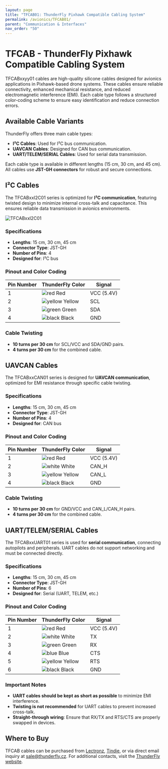 ```yaml
---
layout: page
title: "TFCAB01: ThunderFly Pixhawk Compatible Cabling System"
permalink: /avionics/TFCAB01/
parent: "Communication & Interfaces"
nav_order: "50"
---
```


# TFCAB - ThunderFly Pixhawk Compatible Cabling System

TFCABxxyy01 cables are high-quality silicone cables designed for avionics applications in Pixhawk-based drone systems. These cables ensure reliable connectivity, enhanced mechanical resistance, and reduced electromagnetic interference (EMI). Each cable type follows a structured color-coding scheme to ensure easy identification and reduce connection errors.

## Available Cable Variants

ThunderFly offers three main cable types:
- **I²C Cables**: Used for I²C bus communication.
- **UAVCAN Cables**: Designed for CAN bus communication.
- **UART/TELEM/SERIAL Cables**: Used for serial data transmission.

Each cable type is available in different lengths (15 cm, 30 cm, and 45 cm). All cables use **JST-GH connectors** for robust and secure connections.

## I²C Cables

The TFCABxxI2C01 series is optimized for **I²C communication**, featuring twisted design to minimize internal cross-talk and capacitance. This ensures reliable data transmission in avionics environments.

![TFCABxxI2C01](https://user-images.githubusercontent.com/5196729/234793444-a4d4c73b-5eb9-4614-a92b-722d95fa6c30.jpg)

### Specifications

- **Lengths**: 15 cm, 30 cm, 45 cm
- **Connector Type**: JST-GH
- **Number of Pins**: 4
- **Designed for**: I²C bus

### Pinout and Color Coding

| Pin Number | ThunderFly Color | Signal |
|------------|-----------------|--------|
| 1          | ![red](https://user-images.githubusercontent.com/5196729/102204855-ab1c3300-3eca-11eb-8083-646d633e3aef.png) Red | VCC (5.4V) |
| 2          | ![yellow](https://user-images.githubusercontent.com/5196729/102204908-bc653f80-3eca-11eb-9a1d-a02ea5481c03.png) Yellow | SCL |
| 3          | ![green](https://user-images.githubusercontent.com/5196729/102205114-04846200-3ecb-11eb-8eb8-251c7e564707.png) Green | SDA |
| 4          | ![black](https://user-images.githubusercontent.com/5196729/102204896-b8d1b880-3eca-11eb-8b73-656cac9104e4.png) Black | GND |

### Cable Twisting
- **10 turns per 30 cm** for SCL/VCC and SDA/GND pairs.
- **4 turns per 30 cm** for the combined cable.

## UAVCAN Cables

The TFCABxxCAN01 series is designed for **UAVCAN communication**, optimized for EMI resistance through specific cable twisting.

### Specifications
- **Lengths**: 15 cm, 30 cm, 45 cm
- **Connector Type**: JST-GH
- **Number of Pins**: 4
- **Designed for**: CAN bus

### Pinout and Color Coding

| Pin Number | ThunderFly Color | Signal |
|------------|-----------------|--------|
| 1          | ![red](https://user-images.githubusercontent.com/5196729/102204855-ab1c3300-3eca-11eb-8083-646d633e3aef.png) Red | VCC (5.4V) |
| 2          | ![white](https://user-images.githubusercontent.com/5196729/102204632-5e385c80-3eca-11eb-985d-a881acfae26a.png) White | CAN_H |
| 3          | ![yellow](https://user-images.githubusercontent.com/5196729/102204908-bc653f80-3eca-11eb-9a1d-a02ea5481c03.png) Yellow | CAN_L |
| 4          | ![black](https://user-images.githubusercontent.com/5196729/102204896-b8d1b880-3eca-11eb-8b73-656cac9104e4.png) Black | GND |

### Cable Twisting

- **10 turns per 30 cm** for GND/VCC and CAN_L/CAN_H pairs.
- **4 turns per 30 cm** for the combined cable.

## UART/TELEM/SERIAL Cables

The TFCABxxUART01 series is used for **serial communication**, connecting autopilots and peripherals. UART cables do not support networking and must be connected directly.

### Specifications
- **Lengths**: 15 cm, 30 cm, 45 cm
- **Connector Type**: JST-GH
- **Number of Pins**: 6
- **Designed for**: Serial (UART, TELEM, etc.)

### Pinout and Color Coding

| Pin Number | ThunderFly Color | Signal |
|------------|-----------------|--------|
| 1          | ![red](https://user-images.githubusercontent.com/5196729/102204855-ab1c3300-3eca-11eb-8083-646d633e3aef.png) Red | VCC (5.4V) |
| 2          | ![white](https://user-images.githubusercontent.com/5196729/102204632-5e385c80-3eca-11eb-985d-a881acfae26a.png) White | TX |
| 3          | ![green](https://user-images.githubusercontent.com/5196729/102205114-04846200-3ecb-11eb-8eb8-251c7e564707.png) Green | RX |
| 4          | ![blue](https://user-images.githubusercontent.com/5196729/102205102-ffbfae00-3eca-11eb-9372-8406f7a4aa9d.png) Blue | CTS |
| 5          | ![yellow](https://user-images.githubusercontent.com/5196729/102204908-bc653f80-3eca-11eb-9a1d-a02ea5481c03.png) Yellow | RTS |
| 6          | ![black](https://user-images.githubusercontent.com/5196729/102205213-28e03e80-3ecb-11eb-95bb-7ba207360541.png) Black | GND |

### Important Notes
- **UART cables should be kept as short as possible** to minimize EMI interference.
- **Twisting is not recommended** for UART cables to prevent increased cross-talk.
- **Straight-through wiring**: Ensure that RX/TX and RTS/CTS are properly swapped in devices.

## Where to Buy
TFCAB cables can be purchased from [Lectronz](https://lectronz.com/products/1060), [Tindie](https://www.tindie.com/products/30113/), or via direct email inquiry at sale@thunderfly.cz.
For additional contacts, visit the [ThunderFly website](https://www.thunderfly.cz/contact-us.html).



